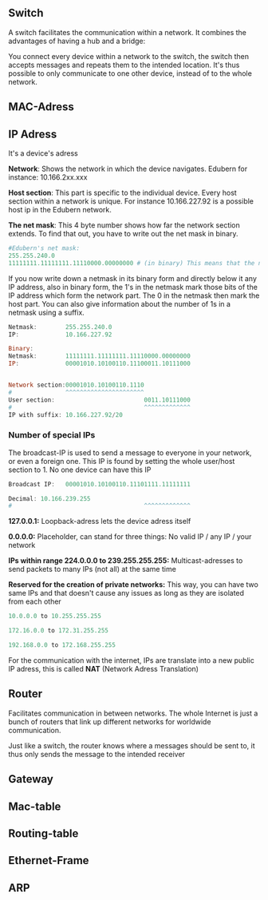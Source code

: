 ## Switch

A switch facilitates the communication within a network. It combines the advantages of having a hub and a bridge: 

You connect every device within a network to the switch, the switch then accepts messages and repeats them to the intended location. It's thus possible to only communicate to one other device, instead of to the whole network.

## MAC-Adress

## IP Adress

It's a device's adress

**Network**: Shows the network in which the device navigates. Edubern for instance: 10.166.2xx.xxx

**Host section**: This part is specific to the individual device. Every host section within a network is unique. For instance 10.166.227.92 is a possible host ip in the Edubern network.

**The net mask**: This 4 byte number shows how far the network section extends. To find that out, you have to write out the net mask in binary. 

```powershell
#Edubern's net mask:
255.255.240.0 
11111111.11111111.11110000.00000000 # (in binary) This means that the network can have 16*256=4096 different IPs
```
If you now write down a netmask in its binary form and directly below it any IP address, also in binary form, the 1's in the netmask mark those bits of the IP address which form the network part. The 0 in the netmask then mark the host part. You can also give information about the number of 1s in a netmask using a suffix. 


```powershell
Netmask:        255.255.240.0 
IP:             10.166.227.92

Binary:
Netmask:        11111111.11111111.11110000.00000000
IP:             00001010.10100110.11100011.10111000


Network section:00001010.10100110.1110
#               ^^^^^^^^^^^^^^^^^^^^^^
User section:                         0011.10111000
#                                     ^^^^^^^^^^^^^
IP with suffix: 10.166.227.92/20
```

### Number of special IPs
The broadcast-IP is used to send a message to everyone in your network, or even a foreign one. This IP is found by setting the whole user/host section to 1. No one device can have this IP
```powershell
Broadcast IP:   00001010.10100110.11101111.11111111 

Decimal: 10.166.239.255
#                                     ^^^^^^^^^^^^^
```
**127.0.0.1:** Loopback-adress lets the device adress itself

**0.0.0.0:** Placeholder, can stand for three things: No valid IP / any IP / your network

**IPs within range 224.0.0.0 to 239.255.255.255:** Multicast-adresses to send packets to many IPs (not all) at the same time

**Reserved for the creation of private networks:** This way, you can have two same IPs and that doesn't cause any issues as long as they are isolated from each other
```powershell
10.0.0.0 to 10.255.255.255

172.16.0.0 to 172.31.255.255

192.168.0.0 to 172.168.255.255
```
For the communication with the internet, IPs are translate into a new public IP adress, this is called **NAT** (Network Adress Translation)

## Router

Facilitates communication in between networks. The whole Internet is just a bunch of routers that link up different networks for worldwide communication.

Just like a switch, the router knows where a messages should be sent to, it thus only sends the message to the intended receiver

## Gateway

## Mac-table

## Routing-table

## Ethernet-Frame

## ARP